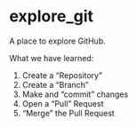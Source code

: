 # explore_git
A place to explore GitHub.

What we have learned:
1. Create a “Repository”
2. Create a “Branch”
3. Make and “commit” changes
4. Open a “Pull” Request
5. “Merge” the Pull Request
